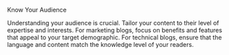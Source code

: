 Know Your Audience

Understanding your audience is crucial. Tailor your content to their level of expertise and interests. For marketing blogs, focus on benefits and features that appeal to your target demographic. For technical blogs, ensure that the language and content match the knowledge level of your readers.
